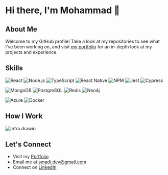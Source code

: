 # Hi there, I'm Mohammad 👋
## About Me
Welcome to my GitHub profile! Take a look at my repositories to see what I've been working on, and visit [my portfolio](https://mohammadalsmadi.com) for an in-depth look at my projects and experience.

## Skills
![React](https://img.shields.io/badge/-ReactJs-61DAFB?logo=react&logoColor=white)
![Node.js](https://img.shields.io/badge/-Node.js-339933?logo=node.js&logoColor=white)
![TypeScript](https://img.shields.io/badge/-TypeScript-3178C6?logo=typescript&logoColor=white)
![React Native](https://img.shields.io/badge/-React_Native-61DAFB?logo=react&logoColor=white)
![NPM](https://img.shields.io/badge/-npm-CB3837?logo=npm&logoColor=white)
![Jest](https://img.shields.io/badge/-Jest-C21325?logo=jest&logoColor=white)
![Cypress](https://img.shields.io/badge/-Cypress-17202C?logo=cypress&logoColor=white)

![MongoDB](https://img.shields.io/badge/-MongoDB-47A248?logo=mongodb&logoColor=white)
![PostgreSQL](https://img.shields.io/badge/-PostgreSQL-4169E1?logo=postgresql&logoColor=white)
![Redis](https://img.shields.io/badge/-Redis-DC382D?logo=redis&logoColor=white)
![Neo4j](https://img.shields.io/badge/-Neo4j-008CC1?logo=neo4j&logoColor=white)

![Azure](https://img.shields.io/badge/-Azure-0089D6?logo=microsoftazure&logoColor=white)
![Docker](https://img.shields.io/badge/-Docker-2496ED?logo=docker&logoColor=white)


<!---
## My Projects

Here's the syntax for listing projects:

### [Project Name](https://github.com/yourusername/project-name)
A brief description of what Project Name does. What problems it solves, the tech stack used, and any other relevant details.

- **Tech Stack**: React, Node.js, MongoDB
- **Live Demo**: [Here](Link to live project if available)
- **Case Study**: [Here](Link to a blog post or case study if available)

Replace `yourusername` with your actual GitHub username.
Replace `project-name` with your actual project repository name.
Replace `Here` in the Live Demo and Case Study with the actual URLs to your project demo or case studies.

-->

## How I Work
![infra drawio](https://github.com/smadixd/smadixd/assets/49820024/194e3782-4cee-44c6-a44e-546920d9633f)


## Let's Connect
- Visit my [Portfolio](https://mohammadalsmadi.com)
- Email me at [smadi.dev@gmail.com](mailto:smadi.dev@gmail.com)
- Connect on [LinkedIn](https://www.linkedin.com/in/smadixd)
